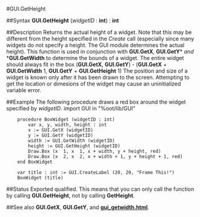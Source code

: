 
#GUI.GetHeight

##Syntax
**GUI.GetHeight** (*widgetID* : **int**) : **int**

##Description
Returns the actual height of a widget. Note that this may be different from the height specified in the *Create* call (especially since many widgets do not specify a height. The GUI module determines the actual height).
This function is used in conjunction with **GUI.GetX**, **GUI.GetY*** *and* ***GUI.GetWidth** to determine the bounds of a widget. The entire widget should always fit in the box (**GUI.GetX**, **GUI.GetY**) - (**GUI.GetX** + **GUI.GetWidth**  1, **GUI.GetY** + **GUI.GetHeight**  1)
The position and size of a widget is known only after it has been drawn to the screen. Attempting to get the location or dimesions of the widget may cause an uninitialized variable error.

##Example
The following procedure draws a red box around the widget specified by *widgetID*.
        import GUI in "%oot/lib/GUI"
        
        procedure BoxWidget (widgetID : int)
            var x, y, width, height : int
            x := GUI.GetX (widgetID)
            y := GUI.GetY (widgetID)
            width := GUI.GetWidth (widgetID)
            height := GUI.GetHeight (widgetID)
            Draw.Box (x  1, x  1, x + width, y + height, red)
            Draw.Box (x  2, x  2, x + width + 1, y + height + 1, red)
        end BoxWidget
        
        var title : int := GUI.CreateLabel (20, 20, "Frame This!")
        BoxWidget (title)
##Status
Exported qualified.
This means that you can only call the function by calling **GUI.GetHeight**, not by calling **GetHeight**.

##See also
**GUI.GetX**, **GUI.GetY**, and **[gui_getwidth.html](GUI.GetWidth)**.
